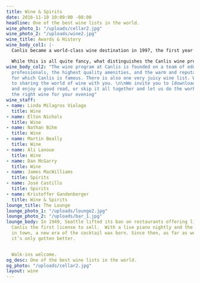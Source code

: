 ```yaml
---
title: Wine & Spirits
date: 2016-11-10 10:09:00 -08:00
headline: One of the best wine lists in the world.
wine_photo_1: "/uploads/cellar2.jpg"
wine_photo_2: "/uploads/wine2.jpg"
wine_title: Awards & History
wine_body_col1: |-
  Canlis became a world-class wine destination in 1997, the first year of its 24 consecutive Wine Spectator Magazine Grand Awards. The restaurant is one of a handful in the world to be trusted with the honor for that length of time. In 2017, our wine program took home the James Beard award for <a href="https://seattle.eater.com/2017/5/2/15517450/james-beard-award-2017-canlis-wine" target="_blank">Outstanding Wine Program</a>. Since then, it has helped train four Master Sommeliers and nine advanced sommeliers. We’ve produced wines with Alois Kracher, Buty, Jean Milan, Hirsch, and Guiborat & Fils. We’ve routinely played hosts to the best winemakers and wineries in the world, like Château Latour, Grace Family, Penfolds, Cayuse, Piero Antinori, Angelo Gaja and Maria López de Heredia.

  While this is all quite fancy, what distinguishes the Canlis wine program and the sommeliers who run it is their singular ability to relate to other people, particularly those who just like to enjoy a bottle with dinner, and then move on.
wine_body_col2: "The wine program at Canlis is founded on a team of educated wine
  professionals, the highest quality amenities, and the warm and reputable service
  for which Canlis is famous. There is also one very juicy wine list. We look forward
  to sharing the world of wine with you. \n\nWe invite you to [download the list](https://canlis.com/uploads/winelist.pdf)
  and enjoy a good read, or skip it all together and let us do the work of finding
  the right wine for your evening"
wine_staff:
- name: Linda Milagros Violago
  title: Wine
- name: Elton Nichols
  title: Wine
- name: Nathan Bihm
  title: Wine
- name: Martin Beally
  title: Wine
- name: Ali Lanoue
  title: Wine
- name: Dan McGarry
  title: Wine
- name: James MacWilliams
  title: Spirits
- name: José Castillo
  title: Spirits
- name: Kristoffer Gandenberger
  title: Wine & Spirits
lounge_title: The Lounge
lounge_photo_1: "/uploads/lounge2.jpg"
lounge_photo_2: "/uploads/bar_1.jpg"
lounge_body: In 1949, Seattle lifted its ban on restaurants offering liquor and issued
  Canlis the first license to sell.  With a live piano nightly and the best barman
  in town, a new era of the cocktail was born. Since then, as far as we’re concerned,
  it’s only gotten better.


  Walk-ins welcome.
og_desc: One of the best wine lists in the world.
og_photo: "/uploads/cellar2.jpg"
layout: wine
---
```

